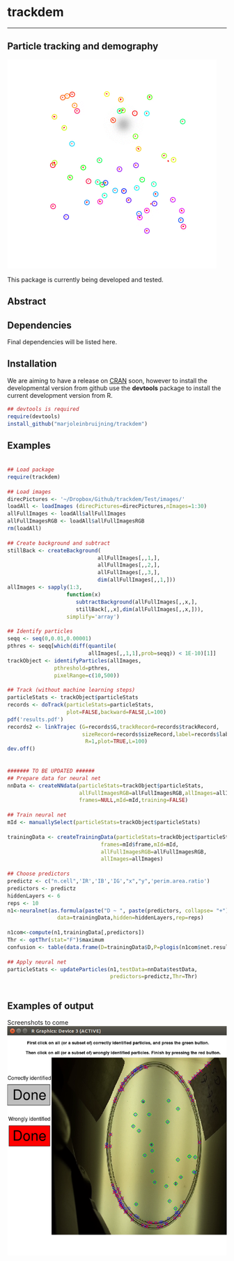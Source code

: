 # trackdem

---
Particle tracking and demography
---

![](images/animation.gif)

This package is currently being developed and tested.

## Abstract


## Dependencies

Final dependencies will be listed here.


## Installation

We are aiming to have a release on [CRAN](http://cran.r-project.org/web/packages/aprof/index.html) soon,
however to install the developmental version from github use the **devtools** package to install the current development version from R.

```r
## devtools is required
require(devtools)
install_github("marjoleinbruijning/trackdem")
```

## Examples

```r

## Load package
require(trackdem)

## Load images
direcPictures <- '~/Dropbox/Github/trackdem/Test/images/'
loadAll <- loadImages (direcPictures=direcPictures,nImages=1:30)
allFullImages <- loadAll$allFullImages
allFullImagesRGB <- loadAll$allFullImagesRGB
rm(loadAll)

## Create background and subtract
stillBack <- createBackground(
                             allFullImages[,,1,],
                             allFullImages[,,2,],
                             allFullImages[,,3,],
                             dim(allFullImages[,,1,]))
allImages <- sapply(1:3, 
                   function(x) 
	                  subtractBackground(allFullImages[,,x,],
	                  stillBack[,,x],dim(allFullImages[,,x,])),
	               simplify='array')
	  
## Identify particles
seqq <- seq(0,0.01,0.00001)
pthres <- seqq[which(diff(quantile(
                          allImages[,,1,1],prob=seqq)) < 1E-10)[1]]
trackObject <- identifyParticles(allImages,
               pthreshold=pthres,
               pixelRange=c(10,500))

## Track (without machine learning steps)
particleStats <- trackObject$particleStats
records <- doTrack(particleStats=particleStats,
                   plot=FALSE,backward=FALSE,L=100)
pdf('results.pdf')
records2 <- linkTrajec (G=records$G,trackRecord=records$trackRecord,
                        sizeRecord=records$sizeRecord,label=records$label,
                         R=1,plot=TRUE,L=100)
dev.off()


####### TO BE UPDATED ######               
## Prepare data for neural net
nnData <- createNNdata(particleStats=trackObject$particleStats,
                       allFullImagesRGB=allFullImagesRGB,allImages=allImages,
                       frames=NULL,mId=mId,training=FALSE)

## Train neural net
mId <- manuallySelect(particleStats=trackObject$particleStats)

trainingData <- createTrainingData(particleStats=trackObject$particleStats,
                              frames=mId$frame,mId=mId,
                              allFullImagesRGB=allFullImagesRGB,
                              allImages=allImages)

## Choose predictors
predictz <- c("n.cell",'IR','IB','IG',"x","y",'perim.area.ratio')
predictors <- predictz
hiddenLayers <- 6
reps <- 10
n1<-neuralnet(as.formula(paste("D ~ ", paste(predictors, collapse= "+"))),
				data=trainingData,hidden=hiddenLayers,rep=reps)

n1com<-compute(n1,trainingData[,predictors])
Thr <- optThr(stat="F")$maximum
confusion <- table(data.frame(D=trainingData$D,P=plogis(n1com$net.result)>Thr))

## Apply neural net
particleStats <- updateParticles(n1,testData=nnData$testData,
                                 predictors=predictz,Thr=Thr)
                                 
```
## Examples of output
Screenshots to come
![](images/manuallySelect.png)



